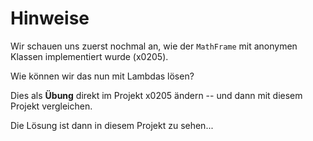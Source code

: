 # Hinweise

Wir schauen uns zuerst nochmal an, wie der `MathFrame` mit anonymen Klassen implementiert wurde
(x0205).

Wie können wir das nun mit Lambdas lösen?

Dies als **Übung** direkt im Projekt x0205 ändern -- und dann mit diesem Projekt vergleichen.

Die Lösung ist dann in diesem Projekt zu sehen...